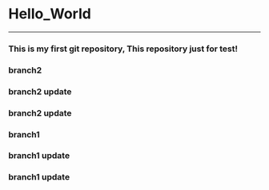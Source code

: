 # Hello_World
***
### This is my first git repository, This repository just for test!
### branch2
### branch2 update
### branch2 update
### branch1
### branch1 update
### branch1 update
